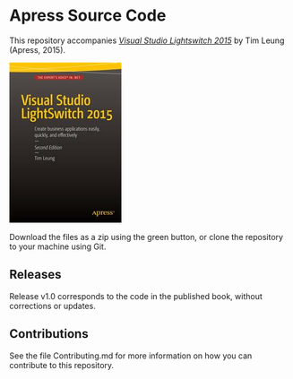 # Apress Source Code

This repository accompanies [*Visual Studio Lightswitch 2015*](http://www.apress.com/9781484207673) by Tim Leung (Apress, 2015).

![Cover image](9781484207673.jpg)

Download the files as a zip using the green button, or clone the repository to your machine using Git.

## Releases

Release v1.0 corresponds to the code in the published book, without corrections or updates.

## Contributions

See the file Contributing.md for more information on how you can contribute to this repository.
